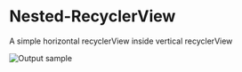# Nested-RecyclerView
A simple horizontal recyclerView inside vertical recyclerView

![Output sample](https://github.com/jeffreyliu8/Nested-RecyclerView/blob/master/preview.gif)
